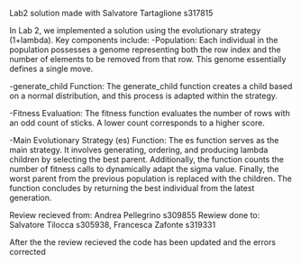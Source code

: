 Lab2 solution made with Salvatore Tartaglione s317815

In Lab 2, we implemented a solution using the evolutionary strategy (1+lambda). Key components include:
-Population:
 Each individual in the population possesses a genome representing both the row index and  the number of elements to be removed from that row. This genome essentially defines a  single move.

-generate_child Function:
 The generate_child function creates a child based on a normal distribution, and this  process is adapted within the strategy.

-Fitness Evaluation:
 The fitness function evaluates the number of rows with an odd count of sticks. A lower  count corresponds to a higher score.

-Main Evolutionary Strategy (es) Function:
 The es function serves as the main strategy. It involves generating, ordering, and   producing lambda children by selecting the best parent. Additionally, the function counts   the number of fitness calls to dynamically adapt the sigma value. Finally, the worst parent  from the previous population is replaced with the children. The function concludes by   returning the best individual from the latest generation.

 Review recieved from: Andrea Pellegrino s309855
 Rewiew done to: Salvatore Tilocca s305938, Francesca Zafonte s319331

 After the the review recieved the code has been updated and the errors corrected